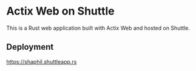 # Actix Web on Shuttle

This is a Rust web application built with Actix Web and hosted on Shuttle.

## Deployment

<https://shaphil.shuttleapp.rs>